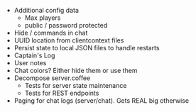 * Additional config data
    * Max players
    * public / password protected
* Hide / commands in chat
* UUID location from clientcontext files
* Persist state to local JSON files to handle restarts
* Captain's Log
* User notes
* Chat colors?  Either hide them or use them
* Decompose server.coffee
    * Tests for server state maintenance
    * Tests for REST endpoints
* Paging for chat logs (server/chat).  Gets REAL big otherwise
